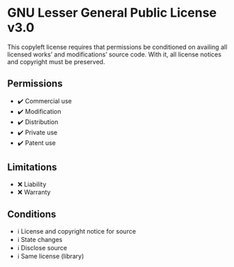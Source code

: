 # GNU Lesser General Public License v3.0

This copyleft license requires that permissions be conditioned on availing all licensed works’ and modifications’ source code. With it, all license notices and copyright must be preserved.

## Permissions

-   ✔️ Commercial use
-   ✔️ Modification
-   ✔️ Distribution
-   ✔️ Private use
-   ✔️ Patent use

## Limitations

-   ❌ Liability
-   ❌ Warranty

## Conditions

-   ℹ️ License and copyright notice for source
-   ℹ️ State changes
-   ℹ️ Disclose source
-   ℹ️ Same license (library)
